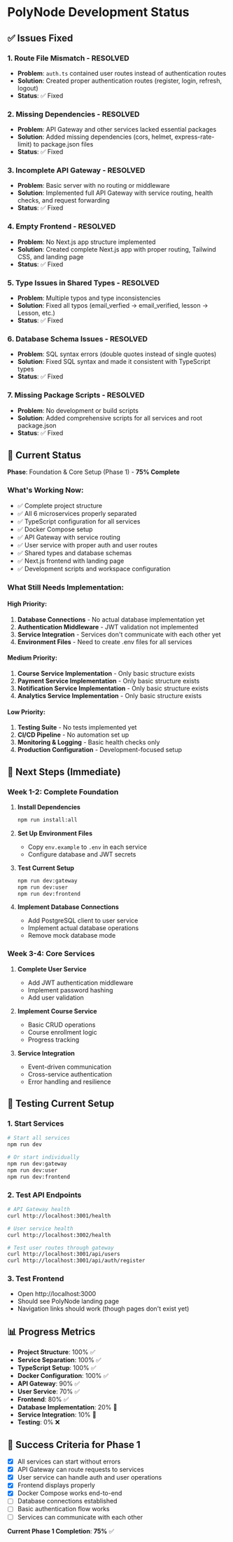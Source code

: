 # PolyNode Development Status

## ✅ **Issues Fixed**

### 1. **Route File Mismatch** - RESOLVED
- **Problem**: `auth.ts` contained user routes instead of authentication routes
- **Solution**: Created proper authentication routes (register, login, refresh, logout)
- **Status**: ✅ Fixed

### 2. **Missing Dependencies** - RESOLVED
- **Problem**: API Gateway and other services lacked essential packages
- **Solution**: Added missing dependencies (cors, helmet, express-rate-limit) to package.json files
- **Status**: ✅ Fixed

### 3. **Incomplete API Gateway** - RESOLVED
- **Problem**: Basic server with no routing or middleware
- **Solution**: Implemented full API Gateway with service routing, health checks, and request forwarding
- **Status**: ✅ Fixed

### 4. **Empty Frontend** - RESOLVED
- **Problem**: No Next.js app structure implemented
- **Solution**: Created complete Next.js app with proper routing, Tailwind CSS, and landing page
- **Status**: ✅ Fixed

### 5. **Type Issues in Shared Types** - RESOLVED
- **Problem**: Multiple typos and type inconsistencies
- **Solution**: Fixed all typos (email_verfied → email_verified, lesson → Lesson, etc.)
- **Status**: ✅ Fixed

### 6. **Database Schema Issues** - RESOLVED
- **Problem**: SQL syntax errors (double quotes instead of single quotes)
- **Solution**: Fixed SQL syntax and made it consistent with TypeScript types
- **Status**: ✅ Fixed

### 7. **Missing Package Scripts** - RESOLVED
- **Problem**: No development or build scripts
- **Solution**: Added comprehensive scripts for all services and root package.json
- **Status**: ✅ Fixed

## 🔄 **Current Status**

**Phase**: Foundation & Core Setup (Phase 1) - **75% Complete**

### **What's Working Now:**
- ✅ Complete project structure
- ✅ All 6 microservices properly separated
- ✅ TypeScript configuration for all services
- ✅ Docker Compose setup
- ✅ API Gateway with service routing
- ✅ User service with proper auth and user routes
- ✅ Shared types and database schemas
- ✅ Next.js frontend with landing page
- ✅ Development scripts and workspace configuration

### **What Still Needs Implementation:**

#### **High Priority:**
1. **Database Connections** - No actual database implementation yet
2. **Authentication Middleware** - JWT validation not implemented
3. **Service Integration** - Services don't communicate with each other yet
4. **Environment Files** - Need to create .env files for all services

#### **Medium Priority:**
1. **Course Service Implementation** - Only basic structure exists
2. **Payment Service Implementation** - Only basic structure exists
3. **Notification Service Implementation** - Only basic structure exists
4. **Analytics Service Implementation** - Only basic structure exists

#### **Low Priority:**
1. **Testing Suite** - No tests implemented yet
2. **CI/CD Pipeline** - No automation set up
3. **Monitoring & Logging** - Basic health checks only
4. **Production Configuration** - Development-focused setup

## 🚀 **Next Steps (Immediate)**

### **Week 1-2: Complete Foundation**
1. **Install Dependencies**
   ```bash
   npm run install:all
   ```

2. **Set Up Environment Files**
   - Copy `env.example` to `.env` in each service
   - Configure database and JWT secrets

3. **Test Current Setup**
   ```bash
   npm run dev:gateway
   npm run dev:user
   npm run dev:frontend
   ```

4. **Implement Database Connections**
   - Add PostgreSQL client to user service
   - Implement actual database operations
   - Remove mock database mode

### **Week 3-4: Core Services**
1. **Complete User Service**
   - Add JWT authentication middleware
   - Implement password hashing
   - Add user validation

2. **Implement Course Service**
   - Basic CRUD operations
   - Course enrollment logic
   - Progress tracking

3. **Service Integration**
   - Event-driven communication
   - Cross-service authentication
   - Error handling and resilience

## 🧪 **Testing Current Setup**

### **1. Start Services**
```bash
# Start all services
npm run dev

# Or start individually
npm run dev:gateway
npm run dev:user
npm run dev:frontend
```

### **2. Test API Endpoints**
```bash
# API Gateway health
curl http://localhost:3001/health

# User service health
curl http://localhost:3002/health

# Test user routes through gateway
curl http://localhost:3001/api/users
curl http://localhost:3001/api/auth/register
```

### **3. Test Frontend**
- Open http://localhost:3000
- Should see PolyNode landing page
- Navigation links should work (though pages don't exist yet)

## 📊 **Progress Metrics**

- **Project Structure**: 100% ✅
- **Service Separation**: 100% ✅
- **TypeScript Setup**: 100% ✅
- **Docker Configuration**: 100% ✅
- **API Gateway**: 90% ✅
- **User Service**: 70% ✅
- **Frontend**: 80% ✅
- **Database Implementation**: 20% 🔄
- **Service Integration**: 10% 🔄
- **Testing**: 0% ❌

## 🎯 **Success Criteria for Phase 1**

- [x] All services can start without errors
- [x] API Gateway can route requests to services
- [x] User service can handle auth and user operations
- [x] Frontend displays properly
- [x] Docker Compose works end-to-end
- [ ] Database connections established
- [ ] Basic authentication flow works
- [ ] Services can communicate with each other

**Current Phase 1 Completion**: **75%** ✅ 